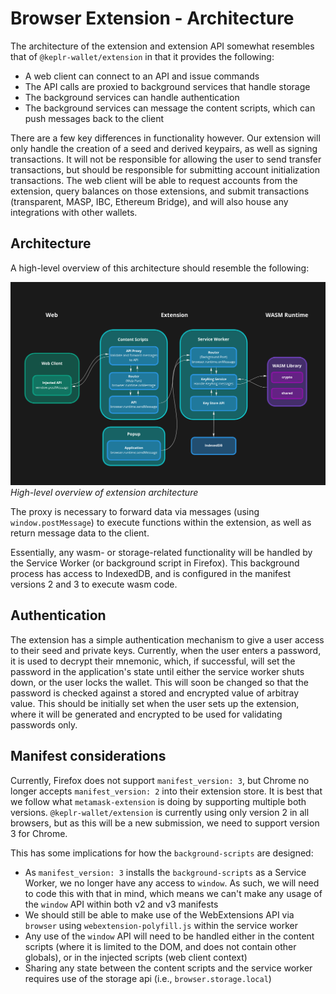 # Browser Extension - Architecture

The architecture of the extension and extension API somewhat resembles that of `@keplr-wallet/extension` in that it provides the following:

- A web client can connect to an API and issue commands
- The API calls are proxied to background services that handle storage
- The background services can handle authentication
- The background services can message the content scripts, which can push messages back to the client

There are a few key differences in functionality however. Our extension will only handle the creation of a seed and derived keypairs, as well as signing transactions.
It will not be responsible for allowing the user to send transfer transactions, but should be responsible for submitting account initialization transactions. The
web client will be able to request accounts from the extension, query balances on those extensions, and submit transactions (transparent, MASP, IBC, Ethereum Bridge), and will also
house any integrations with other wallets.

## Architecture

A high-level overview of this architecture should resemble the following:

![Architectural Overview](./images/extension-architecture-overview.png)
_High-level overview of extension architecture_

The proxy is necessary to forward data via messages (using `window.postMessage`) to execute functions within the extension, as well as return message data to the client.

Essentially, any wasm- or storage-related functionality will be handled by the Service Worker (or background script in Firefox). This background process has access to IndexedDB,
and is configured in the manifest versions 2 and 3 to execute wasm code.

## Authentication

The extension has a simple authentication mechanism to give a user access to their seed and private keys. Currently, when the user enters a password, it is used to
decrypt their mnemonic, which, if successful, will set the password in the application's state until either the service worker shuts down, or the user locks the wallet.
This will soon be changed so that the password is checked against a stored and encrypted value of arbitray value. This should be initially set when the user sets up the extension,
where it will be generated and encrypted to be used for validating passwords only.

## Manifest considerations

Currently, Firefox does not support `manifest_version: 3`, but Chrome no longer accepts `manifest_version: 2` into their extension store. It is best that we follow what `metamask-extension`
is doing by supporting multiple both versions. `@keplr-wallet/extension` is currently using only version 2 in all browsers, but as this will be a new submission, we need to support version 3 for Chrome.

This has some implications for how the `background-scripts` are designed:

- As `manifest_version: 3` installs the `background-scripts` as a Service Worker, we no longer have any access to `window`. As such, we will need to code this with that in mind, which means
  we can't make any usage of the `window` API within both v2 and v3 manifests
- We should still be able to make use of the WebExtensions API via `browser` using `webextension-polyfill.js` within the service worker
- Any use of the `window` API will need to be handled either in the content scripts (where it is limited to the DOM, and does not contain other globals), or in the injected scripts (web client context)
- Sharing any state between the content scripts and the service worker requires use of the storage api (i.e., `browser.storage.local`)
